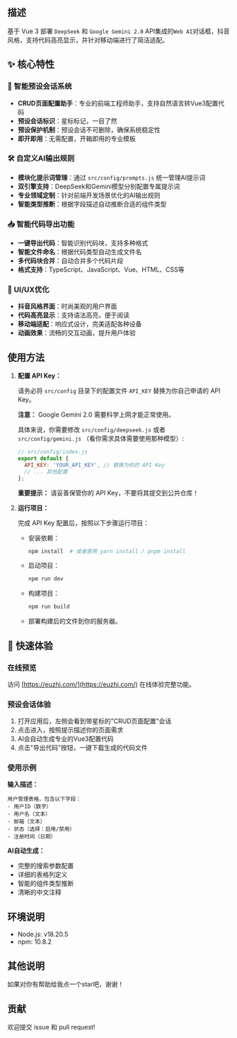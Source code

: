 ## 描述

基于 Vue 3 部署 `DeepSeek` 和 `Google Gemini 2.0` API集成的`Web AI`对话框，抖音风格，支持代码高亮显示，并针对移动端进行了简洁适配。

## ✨ 核心特性

### 🎯 智能预设会话系统
- **CRUD页面配置助手**：专业的前端工程师助手，支持自然语言转Vue3配置代码
- **预设会话标识**：星标标记，一目了然
- **预设保护机制**：预设会话不可删除，确保系统稳定性
- **即开即用**：无需配置，开箱即用的专业模板

### 🛠️ 自定义AI输出规则
- **模块化提示词管理**：通过 `src/config/prompts.js` 统一管理AI提示词
- **双引擎支持**：DeepSeek和Gemini模型分别配置专属提示词
- **专业领域定制**：针对前端开发场景优化的AI输出规则
- **智能类型推断**：根据字段描述自动推断合适的组件类型

### 📥 智能代码导出功能
- **一键导出代码**：智能识别代码块，支持多种格式
- **智能文件命名**：根据代码类型自动生成文件名
- **多代码块合并**：自动合并多个代码片段
- **格式支持**：TypeScript、JavaScript、Vue、HTML、CSS等

### 🎨 UI/UX优化
- **抖音风格界面**：时尚美观的用户界面
- **代码高亮显示**：支持语法高亮，便于阅读
- **移动端适配**：响应式设计，完美适配各种设备
- **动画效果**：流畅的交互动画，提升用户体验

## 使用方法

1.  **配置 API Key：**

    请务必将 `src/config` 目录下的配置文件 `API_KEY` 替换为你自己申请的 API Key。

    **注意：** Google Gemini 2.0 需要科学上网才能正常使用。

    具体来说，你需要修改 `src/config/deepseek.js` 或者 `src/config/gemini.js` （看你需求具体需要使用那种模型）:

    ```javascript
    // src/config/index.js
    export default {
      API_KEY: 'YOUR_API_KEY', // 替换为你的 API Key
      // ... 其他配置
    };
    ```

    **重要提示：** 请妥善保管你的 API Key，不要将其提交到公共仓库！

2.  **运行项目：**

    完成 API Key 配置后，按照以下步骤运行项目：

    *   安装依赖：

        ```bash
        npm install  # 或者使用 yarn install / pnpm install
        ```

    *   启动项目：

        ```bash
        npm run dev
        ```

    *   构建项目：

        ```bash
        npm run build
        ```

    *   部署构建后的文件到你的服务器。

## 🚀 快速体验

### 在线预览
访问 [https://euzhi.com/](https://euzhi.com/) 在线体验完整功能。

### 预设会话体验
1. 打开应用后，左侧会看到带星标的"CRUD页面配置"会话
2. 点击进入，按照提示描述你的页面需求
3. AI会自动生成专业的Vue3配置代码
4. 点击"导出代码"按钮，一键下载生成的代码文件

### 使用示例

**输入描述：**
```
用户管理表格，包含以下字段：
- 用户ID（数字）
- 用户名（文本）
- 邮箱（文本）
- 状态（选择：启用/禁用）
- 注册时间（日期）
```

**AI自动生成：**
- 完整的搜索参数配置
- 详细的表格列定义
- 智能的组件类型推断
- 清晰的中文注释

## 环境说明

*   Node.js: v18.20.5
*   npm: 10.8.2

## 其他说明

如果对你有帮助给我点一个star吧，谢谢！

## 贡献

欢迎提交 issue 和 pull request!